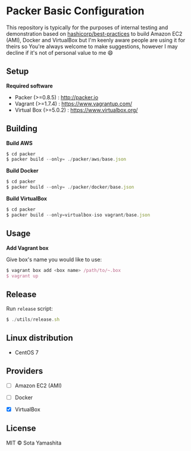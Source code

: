 # Packer Basic Configuration

This repository is typically for the purposes of internal testing and demonstration based on [hashicorp/best-practices](https://github.com/hashicorp/best-practices) to build Amazon EC2 (AMI), Docker and VirtualBox but I'm keenly aware people are using it for theirs so You're always welcome to make suggestions, however I may decline if it's not of personal value to me :smile:


## Setup

**Required software**

* Packer (>=0.8.5) : http://packer.io
* Vagrant (>=1.7.4) : https://www.vagrantup.com/
* Virtual Box (>=5.0.2) : https://www.virtualbox.org/


## Building

**Build AWS**

```javascript
$ cd packer
$ packer build --only= ./packer/aws/base.json
```

**Build Docker**

```javascript
$ cd packer
$ packer build --only= ./packer/docker/base.json
```

**Build VirtualBox**

```javascript
$ cd packer
$ packer build --only=virtualbox-iso vagrant/base.json
```


## Usage

**Add Vagrant box**

Give box's name you would like to use:

```javascript
$ vagrant box add <box name> /path/to/~.box
$ vagrant up
```


## Release

Run `release` script:

```javascript
$ ./utils/release.sh
```


## Linux distribution

* CentOS 7


## Providers

* [ ] Amazon EC2 (AMI)
* [ ] Docker
* [x] VirtualBox


## License

MIT © Sota Yamashita
